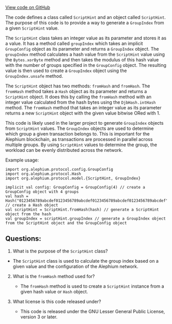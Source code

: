 [View code on GitHub](https://github.com/alephium/alephium/blob/master/protocol/src/main/scala/org/alephium/protocol/model/ScriptHint.scala)

The code defines a class called `ScriptHint` and an object called `ScriptHint`. The purpose of this code is to provide a way to generate a `GroupIndex` from a given `ScriptHint` value. 

The `ScriptHint` class takes an integer value as its parameter and stores it as a value. It has a method called `groupIndex` which takes an implicit `GroupConfig` object as its parameter and returns a `GroupIndex` object. The `groupIndex` method calculates a hash value from the `ScriptHint` value using the `Bytes.xorByte` method and then takes the modulus of this hash value with the number of groups specified in the `GroupConfig` object. The resulting value is then used to create a `GroupIndex` object using the `GroupIndex.unsafe` method.

The `ScriptHint` object has two methods: `fromHash` and `fromHash`. The `fromHash` method takes a `Hash` object as its parameter and returns a `ScriptHint` object. It does this by calling the `fromHash` method with an integer value calculated from the hash bytes using the `DjbHash.intHash` method. The `fromHash` method that takes an integer value as its parameter returns a new `ScriptHint` object with the given value bitwise ORed with 1.

This code is likely used in the larger project to generate `GroupIndex` objects from `ScriptHint` values. The `GroupIndex` objects are used to determine which group a given transaction belongs to. This is important for the Alephium blockchain, as transactions are processed in parallel across multiple groups. By using `ScriptHint` values to determine the group, the workload can be evenly distributed across the network. 

Example usage:
```
import org.alephium.protocol.config.GroupConfig
import org.alephium.protocol.Hash
import org.alephium.protocol.model.{ScriptHint, GroupIndex}

implicit val config: GroupConfig = GroupConfig(4) // create a GroupConfig object with 4 groups
val hash = Hash("0123456789abcdef0123456789abcdef0123456789abcdef0123456789abcdef") // create a Hash object
val scriptHint = ScriptHint.fromHash(hash) // generate a ScriptHint object from the hash
val groupIndex = scriptHint.groupIndex // generate a GroupIndex object from the ScriptHint object and the GroupConfig object
```
## Questions: 
 1. What is the purpose of the `ScriptHint` class?
   - The `ScriptHint` class is used to calculate the group index based on a given value and the configuration of the Alephium network.

2. What is the `fromHash` method used for?
   - The `fromHash` method is used to create a `ScriptHint` instance from a given hash value or `Hash` object.

3. What license is this code released under?
   - This code is released under the GNU Lesser General Public License, version 3 or later.